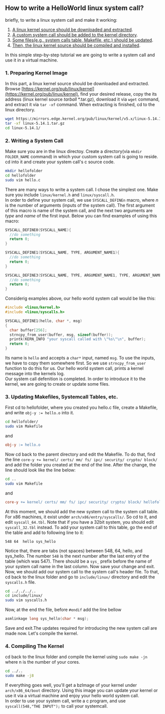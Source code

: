 ## **How to write a HelloWorld linux system call?**   
briefly, to write a linux system call and make it working:
1. [A linux kernel source should be downloaded and extracted](#1-preparing-kernel-image).  
2. [A custom system call should be added to the kernel directory](#2-writing-a-system-call).
3. [Some files(e.g., system calls table, Makefile, etc.) should be updated](#3-updating-makefiles-systemcall-tables-etc).  
4. [Then, the linux kernel source should be compiled and installed](#4-compiling-the-kernel).  
  
In this simple step-by-step tutorial we are going to write a system call and use it in a virtual machine.  
### **1. Preparing Kernel Image**
In this part, a linux kernel source should be downloaded and extracted.  
Browse [https://kernel.org/pub/linux/kernel](https://kernel.org/pub/linux/kernel), find your desired release, copy the its address (linux kernel source _tarball_ \*.tar.gz), download it via `wget` command, and extract it via `tar -xf` command. When extracting is finished, cd to the linux directory.
```bash
wget https://mirrors.edge.kernel.org/pub/linux/kernel/v5.x/linux-5.14.1.tar.gz
tar -xf linux-5.14.1.tar.gz
cd linux-5.14.1/
```
### **2. Writing a System Call**
Make sure you are in the linux directoy. Create a directory(via `mkdir FOLDER_NAME` command) in which your custom system call is going to reside. cd into it and create your system call's c source code. 
```bash
mkdir hellofolder
cd hellofolder
sudo vim hello.c
```
There are many ways to write a system call. I chose the simplest one. Make sure you include `linux/kernel.h` and `linux/syscall.h`.  
In order to define your system call, we use `SYSCALL_DEFINEn` macro, where _n_ is the number of arguments (inputs of the system call). The first argument of this macro is name of the system call, and the next two arguments are _type_ and _name_ of the first input. Below you can find examples of using this macro:
```c
SYSCALL_DEFINE0(SYSCALL_NAME){
  //do something
  return 0;
}

SYSCALL_DEFINE1(SYSCALL_NAME, TYPE, ARGUMENT_NAME1){
  //do something
  return 0;
}

SYSCALL_DEFINE3(SYSCALL_NAME, TYPE, ARGUMENT_NAME1, TYPE, ARGUMENT_NAME2, TYPE, ARGUMENT_NAME3){
  //do something
  return 0;
}
```
Considerig examples above, our hello world system call would be like this:
```c
#include <linux/kernel.h>
#include <linux/syscalls.h>

SYSCALL_DEFINE1(hello, char *, msg)
{
  char buffer[256];
  strncpy_from_user(buffer, msg, sizeof(buffer));
  printk(KERN_INFO "your syscall called with \"%s\"\n", buffer);
  return 0;
}
```
Its name is `hello` and accepts a `char*` input, named `msg`. To use the inputs, we have to copy them somewhere first. So we use `strncpy_from_user` function to do this for us. Our hello world system call, prints a kernel message into the kernels log.  
Our system call defenition is completed. In order to introduce it to the kernel, we are going to create or update some files.
### **3. Updating Makefiles, Systemcall Tables, etc.**
First cd to hellofolder, where you created you hello.c file, create a Makefile, and write `obj-y := hello.o` into it.
```bash
cd hellofolder/
sudo vim Makefile
```
and
```makefile
obj-y := hello.o
```
Now cd back to the parent directory and edit the Makefile. To do that, find the line `core-y += kernel/ certs/ mm/ fs/ ipc/ security/ crypto/ block/` and add the folder you created at the end of the line. After the change, the line should look like the line below:
```bash
cd ..
sudo vim Makefile
```
and
```makefile
core-y += kernel/ certs/ mm/ fs/ ipc/ security/ crypto/ block/ hellofolder/
```
At this moment, we should add the new system call to the system call table. For x86 machines, it exist under `arch/x86/entry/syscalls/`. So cd to it, and edit `syscall_64.tbl`. Note that if you have a 32bit system, you should edit `syscall_32.tbl` instead. To add your system call to this table, go the end of the table and add to following line to it:
```
548 64  hello sys_hello
```
Notice that, there are tabs (not spaces) between 548, 64, hello, and sys_hello. The number `548` is the next number after the last entry of the table (which was 547). There should be a `sys_` prefix before the name of your system call name in the last column. Now save your change and exit.  
Now, we should add our system call to the system call's header file. To that, cd back to the linux folder and go to `include/linux/` directory and edit the `syscalls.h` file. 
```bash 
cd ../../../..
cd include/linux/
sudo vim syscalls.h
```
Now, at the end the file, before `#endif` add the line bellow
```c
asmlinkage long sys_hello(char * msg);
```
Save and exit.The updates required for introducing the new system call are made now. Let's compile the kernel.
### **4. Compiling The Kernel**
cd back to the linux folder and compile the kernel using `sudo make -jn` where n is the number of your cores.
```bash
cd ../..
sudo make -j8
```
If everything goes well, you'll get a bzImage of your kernel under `arch/x86_64/boot` directory. Using this image you can update your kernel or use it via a virtual machine and enjoy your hello world system call.  
In order to use your system call, write a c program, and use `syscall(548,"THE INPUT");` to call your systemcall.
